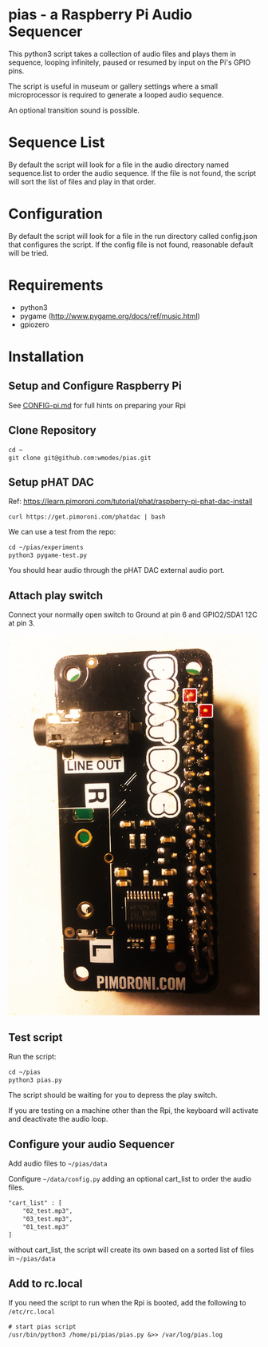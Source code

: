 # pias - a Raspberry Pi Audio Sequencer

This python3 script takes a collection of audio files and plays them in sequence, looping infinitely, paused or resumed by input on the Pi's GPIO pins.

The script is useful in museum or gallery settings where a small microprocessor is required to generate a looped audio sequence.

An optional transition sound is possible.

# Sequence List

By default the script will look for a file in the audio directory named sequence.list to order the audio sequence. If the file is not found, the script will sort the list of files and play in that order.

# Configuration

By default the script will look for a file in the run directory called config.json that configures the script. If the config file is not found, reasonable default will be tried.

# Requirements

* python3
* pygame (http://www.pygame.org/docs/ref/music.html)
* gpiozero

# Installation

## Setup and Configure Raspberry Pi

See [CONFIG-pi.md](https://github.com/wmodes/pias/blob/master/CONFIG-PI.md) for full hints on preparing your Rpi

## Clone Repository

    cd ~
    git clone git@github.com:wmodes/pias.git

## Setup pHAT DAC

Ref: https://learn.pimoroni.com/tutorial/phat/raspberry-pi-phat-dac-install

    curl https://get.pimoroni.com/phatdac | bash

We can use a test from the repo:

    cd ~/pias/experiments
    python3 pygame-test.py

You should hear audio through the pHAT DAC external audio port.

## Attach play switch

Connect your normally open switch to Ground at pin 6 and GPIO2/SDA1 12C at pin 3.

![Attach switch to pins 3 and 6](https://raw.githubusercontent.com/wmodes/pias/master/images/rpi-and-phat-dac.png "Attach switch to pins 3 and 6")

## Test script

Run the script:

    cd ~/pias
    python3 pias.py

The script should be waiting for you to depress the play switch.

If you are testing on a machine other than the Rpi, the keyboard will activate and deactivate the audio loop.

## Configure your audio Sequencer

Add audio files to ```~/pias/data```

Configure ```~/data/config.py``` adding an optional cart_list to order the audio files.

    "cart_list" : [
        "02_test.mp3",
        "03_test.mp3",
        "01_test.mp3"
    ]

without cart_list, the script will create its own based on a sorted list of files in ```~/pias/data```

## Add to rc.local

If you need the script to run when the Rpi is booted, add the following to ```/etc/rc.local```

    # start pias script
    /usr/bin/python3 /home/pi/pias/pias.py &>> /var/log/pias.log

